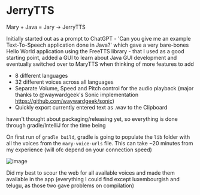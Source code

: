 # JerryTTS

Mary + Java = Jary -> JerryTTS

Initially started out as a prompt to ChatGPT - 'Can you give me an example Text-To-Speech application done in Java?' 
which gave a very bare-bones Hello World application using the FreeTTS library - that I used as a good starting point, added a GUI
to learn about Java GUI development and eventually switched over to MaryTTS when thinking of more features to add

- 8 different languages
- 32 different voices across all languages
- Separate Volume, Speed and Pitch control for the audio playback (major thanks to @waywardgeek's Sonic implementation https://github.com/waywardgeek/sonic)
- Quickly export currently entered text as .wav to the Clipboard

haven't thought about packaging/releasing yet, so everything is done through gradle/IntelliJ for the time being

On first run of `gradle build`, gradle is going to populate the `lib` folder with all the voices from the `mary-voice-urls` file. This can take ~20 minutes from my experience (will ofc depend on your connection speed)

![image](https://user-images.githubusercontent.com/39552449/208804492-0fc87689-9f0a-4426-81ab-0c950c3143ad.png)

Did my best to scour the web for all available voices and made them available in the app (everything I could find except luxembourgish and telugu, as those two gave problems on compilation)

